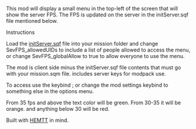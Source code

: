 This mod will display a small menu in the top-left of the screen that will show the server FPS. The FPS is updated on the server in the initServer.sqf file mentioned below.

Instructions

Load the <a href="https://raw.githubusercontent.com/asullivanr/ArmaServerFPSMenu/refs/heads/main/initServer.sqf">initServer.sqf</a> file into your mission folder and change SevFPS_allowedUIDs to include a list of people allowed to access the menu, or change SevFPS_globalAllow to true to allow everyone to use the menu.

The mod is client side minus the initServer.sqf file contents that must go with your mission.sqm file. includes server keys for modpack use.

To access use the keybind ; or change the mod settings keybind to something else in the options menu.

From 35 fps and above the text color will be green.
From 30-35 it will be orange.
and anything below 30 will be red.

Built with <a href="https://github.com/BrettMayson/HEMTT">HEMTT</a> in mind.